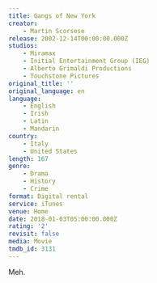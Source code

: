 ```yaml
---
title: Gangs of New York
creator:
    - Martin Scorsese
release: 2002-12-14T00:00:00.000Z
studios:
    - Miramax
    - Initial Entertainment Group (IEG)
    - Alberto Grimaldi Productions
    - Touchstone Pictures
original_title: ''
original_language: en
language:
    - English
    - Irish
    - Latin
    - Mandarin
country:
    - Italy
    - United States
length: 167
genre:
    - Drama
    - History
    - Crime
format: Digital rental
service: iTunes
venue: Home
date: 2018-01-03T05:00:00.000Z
rating: '2'
revisit: false
media: Movie
tmdb_id: 3131
---
```


Meh.
